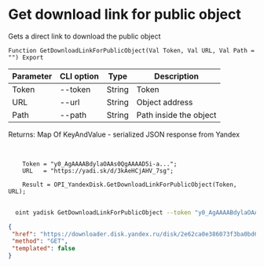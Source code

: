 ﻿---
sidebar_position: 5
---

# Get download link for public object
 Gets a direct link to download the public object



`Function GetDownloadLinkForPublicObject(Val Token, Val URL, Val Path = "") Export`

  | Parameter | CLI option | Type | Description |
  |-|-|-|-|
  | Token | --token | String | Token |
  | URL | --url | String | Object address |
  | Path | --path | String | Path inside the object |

  
  Returns:  Map Of KeyAndValue - serialized JSON response from Yandex

<br/>




```bsl title="Code example"
    Token = "y0_AgAAAABdylaOAAs0QgAAAAD5i-a...";
    URL   = "https://yadi.sk/d/3kAeHCjAHV_7sg";

    Result = OPI_YandexDisk.GetDownloadLinkForPublicObject(Token, URL);
```



```sh title="CLI command example"
    
  oint yadisk GetDownloadLinkForPublicObject --token "y0_AgAAAABdylaOAA..." --url "https://disk.yandex.by/i/txwzakUVtxgjoQ" --path %path%

```

```json title="Result"
{
 "href": "https://downloader.disk.yandex.ru/disk/2e62ca0e386073f3ba0bd6c3e4866a9c5ab0299cf8defea0ef009e399df8410b/67046bc6/gwThwhLBKYvLhQCNnqAHiuK8Ahrq5JWEM2INP0-LokTQTU0YuDY1w93ExosczTWq3ALOfQvG7DeHbaEMV-uPlg%3D%3D?uid=0&filename=3c2e1f9e-c9cf-4ed4-9292-d4bd921a2582.png&disposition=attachment&hash=AUdWsBqt7kr/J7RxPStpZw2WqKb8Tf%2BWBrM3y3O6JOyS00UloMMDLt%2BR5EhHpfx9q/J6bpmRyOJonT3VoXnDag%3D%3D%3A&limit=0&content_type=multipart&owner_uid=1573541518&fsize=2114023&hid=03d7263840468e281bd0b238a26e7d0d&media_type=image&tknv=v2",
 "method": "GET",
 "templated": false
}
```
